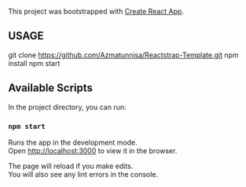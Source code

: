 This project was bootstrapped with [Create React App](https://github.com/facebook/create-react-app).

## USAGE
git clone https://github.com/Azmatunnisa/Reactstrap-Template.git
npm install
npm start

## Available Scripts

In the project directory, you can run:

### `npm start`

Runs the app in the development mode.<br />
Open [http://localhost:3000](http://localhost:3000) to view it in the browser.

The page will reload if you make edits.<br />
You will also see any lint errors in the console.


